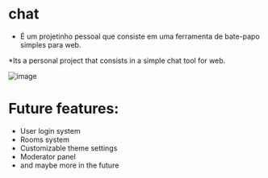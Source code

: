 # chat
- É um projetinho pessoal que consiste em uma ferramenta de bate-papo simples para web.

*Its a personal project that consists in a simple chat tool for web. 

![image](https://user-images.githubusercontent.com/90324497/156852090-e01f3329-16a0-4919-b847-4f00a1a94877.png)

# Future features:
* User login system
* Rooms system
* Customizable theme settings
* Moderator panel
* and maybe more in the future
